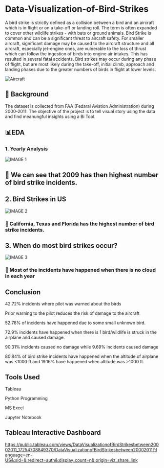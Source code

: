 # Data-Visualization-of-Bird-Strikes


A bird strike is strictly defined as a collision between a bird and an aircraft which is in flight or on a take-off or landing roll. The term is often expanded to cover other wildlife strikes - with bats or ground animals. Bird Strike is common and can be a significant threat to aircraft safety. For smaller aircraft, significant damage may be caused to the aircraft structure and all aircraft, especially jet-engine ones, are vulnerable to the loss of thrust which can follow the ingestion of birds into engine air intakes. This has resulted in several fatal accidents. Bird strikes may occur during any phase of flight, but are most likely during the take-off, initial climb, approach and landing phases due to the greater numbers of birds in flight at lower levels.

![Aircraft](https://github.com/user-attachments/assets/a28c2fb3-c5ba-4648-8209-00432abb3a8e)



## 🔎 Background ##
The dataset is collected from FAA (Fedaral Aviation Administration) during 2000-2011. The objective of the project is to tell visual story using the data and find meanungful insights using a Bi Tool.

## 📊EDA ##
### 1. Yearly Analysis ###
![IMAGE 1](https://github.com/user-attachments/assets/930c0cda-19db-44d4-8f32-ccfb1fced6ac)


## 📌 We can see that 2009 has then highest number of bird strike incidents.

## 2. Bird Strikes in US ##
![IMAGE 2](https://github.com/user-attachments/assets/61d1bc9b-d35a-4801-b86d-01493da46e30)


### 📌 California, Texas and Florida has the highest number of bird strike incidents. ###


## 3. When do most bird strikes occur? ##
![IMAGE 3](https://github.com/user-attachments/assets/75cafcd8-0dee-4d25-a9e0-c6d13fada6b9)


### 📌 Most of the incidents have happened when there is no cloud in each year ###

## Conclusion ##
42.72% incidents where pilot was warned about the birds

Prior warning to the pilot reduces the risk of damage to the aircraft

52.78% of incidents have happened due to some small unknown bird.

72.9% incidents have happened when there is 1 bird/wildlife is struck in the airplane and caused damage.

90.31% incidents caused no damage while 9.69% incidents caused damage

80.84% of bird strike incidents have happened when the altitude of airplane was <1000 ft and 19.16% have happened when altitude was >1000 ft.

## Tools Used ##

Tableau

Python Programming

MS Excel

Jupyter Notebook


## Tableau Interactive Dashboard ##
https://public.tableau.com/views/DataVisualizationofBirdStrikesbetween20002011_17254708849370/DataVisualizationofBirdStrikesbetween20002011?:language=en-US&:sid=&:redirect=auth&:display_count=n&:origin=viz_share_link
